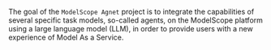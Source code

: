 The goal of the `ModelScope Agnet` project is to integrate the capabilities of several specific task models, so-called agents,
on the ModelScope platform using a large language model (LLM), in order to provide users with a new experience of Model As a Service.